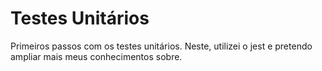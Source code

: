 # Testes Unitários
Primeiros passos com os testes unitários. Neste, utilizei o jest e pretendo ampliar mais meus conhecimentos sobre.
